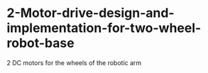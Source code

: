 # 2-Motor-drive-design-and-implementation-for-two-wheel-robot-base
2 DC motors for the wheels of the robotic arm 
